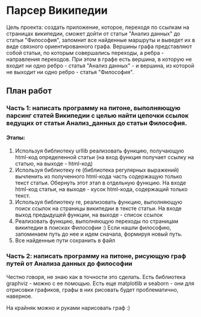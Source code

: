 # Парсер Википедии
Цель проекта: создать приложение, которое, переходя по ссылкам на страницах википедии, сможет дойти от статьи "Анализ данных" до статьи "Философия", запомнит все найденные маршруты и выведет их в виде связного ориентированного графа. Вершины графа представляют собой статьи, по которым совершались переходы, а ребра - направления переходов. При этом в графе есть вершина, в которую не входит ни одно ребро - статья "Анализ данных" - и вершина, из которой не выходит ни одно ребро - статья "Философия".

## План работ
### Часть 1: написать программу на питоне, выполняющую парсинг статей Википедии с целью найти цепочки ссылок ведущих от статьи Анализ_данных до статьи Философия.

#### Этапы:
1. Используя библиотеку urllib реализовать функцию, получающую html-код определенной статьи (на вход функция получает ссылку на статью, на выходе - html-код)
2. Используя библиотеку re (библиотека регулярных выражений) вычленить из полученного html-кода часть содержащую только текст статьи. Обернуть этот этап в отдельную функцию. На входе html-код статьи, на выходе - кусок html-кода, содержащий только текст.
3. Используя библиотеку re, реализовать функцию, выполняющую поиск ссылок на страницы википедии в тексте статьи. На входе выход предыдущей функции, на выходе - список ссылок
4.  Реализовать функцию, выполняющую переходы по страницам википедии в поисках Философии :)
Если нашли философию, запоминаем путь до нее и идем сначала, формируя новый путь.
5. Все найденные пути сохранить в файл

### Часть 2: написать программу на питоне, рисующую граф путей от Анализа данных до философии

Честно говоря, не знаю как в точности это сделать. Есть библиотека graphviz - можно с ее помощью. Есть еще matplotlib и seaborn - они для отрисовки графиков, графы в них рисовать будет проблематично, наверное.

На крайняк можно и руками нарисовать граф :)

